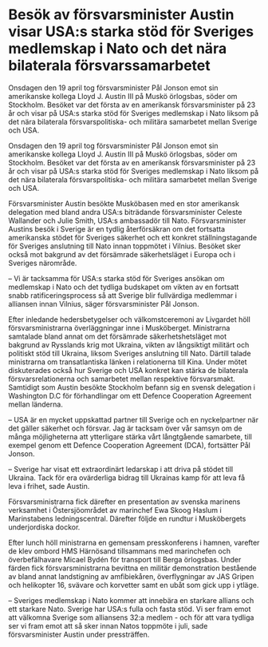 # Besök av försvarsminister Austin visar USA:s starka stöd för Sveriges medlemskap i Nato och det nära bilaterala försvarssamarbetet

Onsdagen den 19 april tog försvarsminister Pål Jonson emot sin amerikanske kollega Lloyd J. Austin III på Muskö örlogsbas, söder om Stockholm. Besöket var det första av en amerikansk försvarsminister på 23 år och visar på USA:s starka stöd för Sveriges medlemskap i Nato liksom på det nära bilaterala försvarspolitiska- och militära samarbetet mellan Sverige och USA.

Onsdagen den 19 april tog försvarsminister Pål Jonson emot sin amerikanske kollega Lloyd J. Austin III på Muskö örlogsbas, söder om Stockholm. Besöket var det första av en amerikansk försvarsminister på 23 år och visar på USA:s starka stöd för Sveriges medlemskap i Nato liksom på det nära bilaterala försvarspolitiska- och militära samarbetet mellan Sverige och USA.

Försvarsminister Austin besökte Musköbasen med en stor amerikansk delegation med bland andra USA:s biträdande försvarsminister Celeste Wallander och Julie Smith, USA:s ambassadör till Nato. Försvarsminister Austins besök i Sverige är en tydlig återförsäkran om det fortsatta amerikanska stödet för Sveriges säkerhet och ett konkret ställningstagande för Sveriges anslutning till Nato innan toppmötet i Vilnius. Besöket sker också mot bakgrund av det försämrade säkerhetsläget i Europa och i Sveriges närområde.

– Vi är tacksamma för USA:s starka stöd för Sveriges ansökan om medlemskap i Nato och det tydliga budskapet om vikten av en fortsatt snabb ratificeringsprocess så att Sverige blir fullvärdiga medlemmar i alliansen innan Vilnius, säger försvarsminister Pål Jonson.

Efter inledande hedersbetygelser och välkomstceremoni av Livgardet höll försvarsministrarna överläggningar inne i Musköberget. Ministrarna samtalade bland annat om det försämrade säkerhetshetsläget mot bakgrund av Rysslands krig mot Ukraina, vikten av långsiktigt militärt och politiskt stöd till Ukraina, liksom Sveriges anslutning till Nato. Därtill talade ministrarna om transatlantiska länken i relationerna till Kina. Under mötet diskuterades också hur Sverige och USA konkret kan stärka de bilaterala försvarsrelationerna och samarbetet mellan respektive försvarsmakt. Samtidigt som Austin besökte Stockholm befann sig en svensk delegation i Washington D.C för förhandlingar om ett Defence Cooperation Agreement mellan länderna.

– USA är en mycket uppskattad partner till Sverige och en nyckelpartner när det gäller säkerhet och försvar. Jag är tacksam över vår samsyn om de många möjligheterna att ytterligare stärka vårt långtgående samarbete, till exempel genom ett Defence Cooperation Agreement (DCA), fortsätter Pål Jonson.

– Sverige har visat ett extraordinärt ledarskap i att driva på stödet till Ukraina. Tack för era ovärderliga bidrag till Ukrainas kamp för att leva få leva i frihet, sade Austin.

Försvarsministrarna fick därefter en presentation av svenska marinens verksamhet i Östersjöområdet av marinchef Ewa Skoog Haslum i Marinstabens ledningscentral. Därefter följde en rundtur i Musköbergets underjordiska dockor.

Efter lunch höll ministrarna en gemensam presskonferens i hamnen, varefter de klev ombord HMS Härnösand tillsammans med marinchefen och överbefälhavare Micael Bydén för transport till Berga örlogsbas. Under färden fick försvarsministrarna bevittna en militär demonstration bestående av bland annat landstigning av amfibiekåren, överflygningar av JAS Gripen och helikopter 16, svävare och korvetter samt en ubåt som gick upp i ytläge.

– Sveriges medlemskap i Nato kommer att innebära en starkare allians och ett starkare Nato. Sverige har USA:s fulla och fasta stöd. Vi ser fram emot att välkomna Sverige som alliansens 32:a medlem - och för att vara tydliga ser vi fram emot att så sker innan Natos toppmöte i juli, sade försvarsminister Austin under pressträffen.
